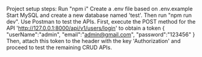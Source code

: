 Project setup steps: 
Run "npm i"
Create a .env file based on .env.example
Start MySQL and create a new database named 'test'.
Then run "npm run dev".
Use Postman to test the APIs. 
First, execute the POST method for the API 'http://127.0.0.1:8000/api/v1/users/login' to obtain a token 
{
"userName":"admin",
"email":"admin@gmail.com",
"password":"123456"
}
Then, attach this token to the header with the key 'Authorization' and proceed to test the remaining CRUD APIs.
